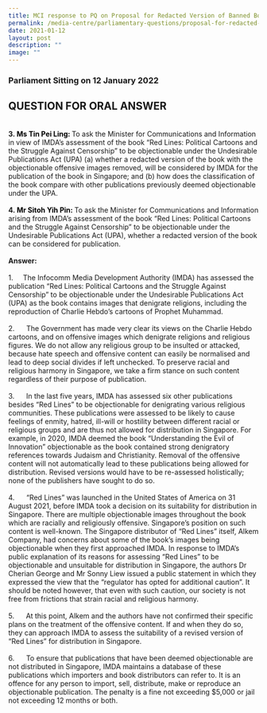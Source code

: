 ```yaml
---
title: MCI response to PQ on Proposal for Redacted Version of Banned Book Red Lines
permalink: /media-centre/parliamentary-questions/proposal-for-redacted-ver-of-banned-book/
date: 2021-01-12
layout: post
description: ""
image: ""
---
```

<h3>Parliament Sitting on 12 January 2022</h3>
<h2>QUESTION FOR ORAL ANSWER</h2>
<br>
<strong>3.&nbsp;<strong><span style="color: black;">Ms Tin Pei Ling:</span></strong><strong>&nbsp;</strong></strong>To ask the Minister for Communications and Information in view of IMDA’s assessment of the book “Red Lines: Political Cartoons and the Struggle Against Censorship” to be objectionable under the Undesirable Publications Act (UPA) (a) whether a redacted version of the book with the objectionable offensive images removed, will be considered by IMDA for the publication of the book in Singapore; and (b) how does the classification of the book compare with other publications previously deemed objectionable under the UPA.<br>
<br>
<strong>4.&nbsp;<strong><span style="color: black;">Mr Sitoh Yih Pin:&nbsp;</span></strong></strong>To ask the Minister for Communications and Information arising from IMDA’s assessment of the book “Red Lines: Political Cartoons and the Struggle Against Censorship” to be objectionable under the Undesirable Publications Act (UPA), whether a redacted version of the book can be considered for publication.<br>
<br>
<strong>Answer:<br>
<br>
</strong>
<div>1.<span style="white-space: pre;">		</span>The Infocomm Media Development Authority (IMDA) has assessed the publication “Red Lines: Political Cartoons and the Struggle Against Censorship” to be objectionable under the Undesirable Publications Act (UPA) as the book contains images that denigrate religions, including the reproduction of Charlie Hebdo’s cartoons of Prophet Muhammad.<br>
<br>
2.<span style="white-space: pre;">		</span>The Government has made very clear its views on the Charlie Hebdo cartoons, and on offensive images which denigrate religions and religious figures. We do not allow any religious group to be insulted or attacked, because hate speech and offensive content can easily be normalised and lead to deep social divides if left unchecked. To preserve racial and religious harmony in Singapore, we take a firm stance on such content regardless of their purpose of publication.<br>
<br>
3.<span style="white-space: pre;">		</span>In the last five years, IMDA has assessed six other publications besides “Red Lines” to be objectionable for denigrating various religious communities. These publications were assessed to be likely to cause feelings of enmity, hatred, ill-will or hostility between different racial or religious groups and are thus not allowed for distribution in Singapore. For example, in 2020, IMDA deemed the book “Understanding the Evil of Innovation” objectionable as the book contained strong denigratory references towards Judaism and Christianity. Removal of the offensive content will not automatically lead to these publications being allowed for distribution. Revised versions would have to be re-assessed holistically; none of the publishers have sought to do so.<br>
<br>
4.<span style="white-space: pre;">		</span>“Red Lines” was launched in the United States of America on 31 August 2021, before IMDA took a decision on its suitability for distribution in Singapore. There are multiple objectionable images throughout the book which are racially and religiously offensive. Singapore’s position on such content is well-known. The Singapore distributor of “Red Lines” itself, Alkem Company, had concerns about some of the book’s images being objectionable when they first approached IMDA. In response to IMDA’s public explanation of its reasons for assessing “Red Lines” to be objectionable and unsuitable for distribution in Singapore, the authors Dr Cherian George and Mr Sonny Liew issued a public statement in which they expressed the view that the “regulator has opted for additional caution”. It should be noted however, that even with such caution, our society is not free from frictions that strain racial and religious harmony.&nbsp;<br>
<br>
5.<span style="white-space: pre;">		</span>At this point, Alkem and the authors have not confirmed their specific plans on the treatment of the offensive content. If and when they do so, they can approach IMDA to assess the suitability of a revised version of “Red Lines” for distribution in Singapore.<br>
<br>
6.<span style="white-space: pre;">		</span>To ensure that publications that have been deemed objectionable are not distributed in Singapore, IMDA maintains a database of these publications which importers and book distributors can refer to. It is an offence for any person to import, sell, distribute, make or reproduce an objectionable publication. The penalty is a fine not exceeding $5,000 or jail not exceeding 12 months or both.<br>
<div>&nbsp;</div>
</div>